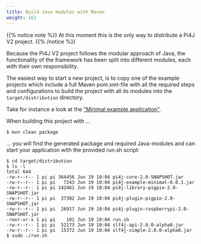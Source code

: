 ```yaml
---
title: Build Java modules with Maven
weight: 161
---
```


{{% notice note %}}
At this moment this is the only way to distribute a Pi4J V2 project.
{{% /notice %}}

Because the Pi4J V2 project follows the modular approach of Java, the functionality of the framework has been split into
different modules, each with their own responsibility. 

The easiest way to start a new project, is to copy one of the example projects which include a full Maven pom.xml-file
with all the required steps and configurations to build the project with all its modules into the `target/distribution`
directory.

Take for instance a look at the ["Minimal example application"](/getting-started/minimal-example-application/).

When building this project with ...

```shell
$ mvn clean package
``` 

... you will find the generated package and required Java-modules and can start your application with the provided run.sh script:

```shell
$ cd target/distribution
$ ls -l
total 644
-rw-r--r-- 1 pi pi 364456 Jun 19 10:04 pi4j-core-2.0-SNAPSHOT.jar
-rw-r--r-- 1 pi pi   7243 Jun 19 10:04 pi4j-example-minimal-0.0.1.jar
-rw-r--r-- 1 pi pi 142461 Jun 19 10:04 pi4j-library-pigpio-2.0-SNAPSHOT.jar
-rw-r--r-- 1 pi pi  37302 Jun 19 10:04 pi4j-plugin-pigpio-2.0-SNAPSHOT.jar
-rw-r--r-- 1 pi pi  26917 Jun 19 10:04 pi4j-plugin-raspberrypi-2.0-SNAPSHOT.jar
-rwxr-xr-x 1 pi pi    101 Jun 19 10:04 run.sh
-rw-r--r-- 1 pi pi  52173 Jun 19 10:04 slf4j-api-2.0.0-alpha0.jar
-rw-r--r-- 1 pi pi  15372 Jun 19 10:04 slf4j-simple-2.0.0-alpha0.jar
$ sudo ./run.sh
``` 